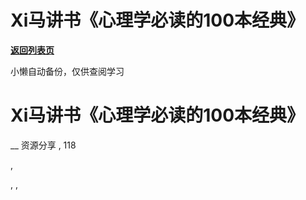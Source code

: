 # Xi马讲书《心理学必读的100本经典》

[**返回列表页**](/gzh/懒人手册)

小懒自动备份，仅供查阅学习

# Xi马讲书《心理学必读的100本经典》

__ 资源分享 , 118

,

, ,

